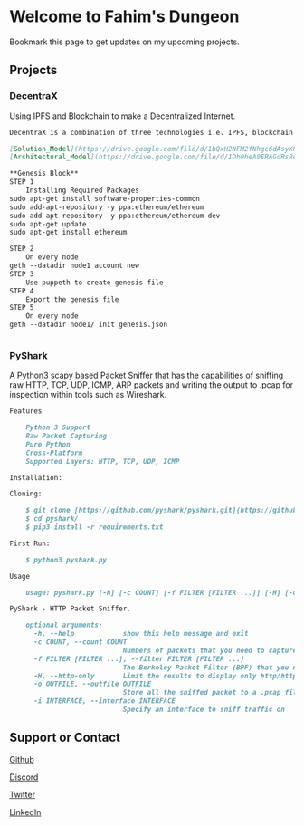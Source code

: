 # Welcome to Fahim's Dungeon

Bookmark this page to get updates on my upcoming projects.

## Projects

### DecentraX

Using IPFS and Blockchain to make a Decentralized Internet.

```markdown
DecentraX is a combination of three technologies i.e. IPFS, blockchain and encryption. Data is encrypted and uploaded on the IPFS network where it is identified by its cryptographic hash. This hash value is then stored on a blockchain so it can't be modified or deleted. In case of any unauthorized access or alteration of the content from other nodes, a new hash value is created which signals that the integrity of data is no longer preserved. Moreover, objects on the IPFS network are replicated automatically. If some gateway nodes stop working due to errors or network attacks, users can access the other nodes. Contents are delivered from the closest peers that possess a copy of the contents thus making sure that the data is available at all times. An architecture diagram of DecentraX is given below.

[Solution_Model](https://drive.google.com/file/d/1bQxH2NFM2fNhgc6dAsyKPVCNOAEj7ocu/view?usp=sharing)
[Architectural_Model](https://drive.google.com/file/d/1Dh0heA0ERAGdRsReTPb0wW4jUTJcg7GH/view?usp=sharing)

**Genesis Block**
STEP 1
    Installing Required Packages
sudo apt-get install software-properties-common
sudo add-apt-repository -y ppa:ethereum/ethereum
sudo add-apt-repository -y ppa:ethereum/ethereum-dev
sudo apt-get update
sudo apt-get install ethereum

STEP 2
    On every node
geth --datadir node1 account new
STEP 3
    Use puppeth to create genesis file 
STEP 4
    Export the genesis file
STEP 5
    On every node
geth --datadir node1/ init genesis.json
```
```markdown

```
### PyShark

A Python3 scapy based Packet Sniffer that has the capabilities of sniffing raw HTTP, TCP, UDP, ICMP, ARP packets and writing the output to .pcap for inspection within tools such as Wireshark.
```markdown
Features

    Python 3 Support
    Raw Packet Capturing
    Pure Python
    Cross-Platform
    Supported Layers: HTTP, TCP, UDP, ICMP

Installation:

Cloning:

    $ git clone [https://github.com/pyshark/pyshark.git](https://github.com/fhmshehzad/pyshark.git)
    $ cd pyshark/
    $ pip3 install -r requirements.txt

First Run:

    $ python3 pyshark.py

Usage

    usage: pyshark.py [-h] [-c COUNT] [-f FILTER [FILTER ...]] [-H] [-o OUTFILE] [-i INTERFACE]

PyShark - HTTP Packet Sniffer.

    optional arguments:
      -h, --help            show this help message and exit
      -c COUNT, --count COUNT
                            Numbers of packets that you need to capture (0 = Infinity)
      -f FILTER [FILTER ...], --filter FILTER [FILTER ...]
                            The Berkeley Packet Filter (BPF) that you need to set. (Default is: 'port 80 and tcp') NOTE: You need to Specify them as a string
      -H, --http-only       Limit the results to display only http/https packets
      -o OUTFILE, --outfile OUTFILE
                            Store all the sniffed packet to a .pcap file (You don't need Specify the extension, just the file name.)
      -i INTERFACE, --interface INTERFACE
                            Specify an interface to sniff traffic on
```

## Support or Contact

[Github](https://github.com/fhmshehzad)

[Discord](https://drive.google.com/file/d/1OtPyWSYNsOFHaNZyMQOl2Fw77l3lrjyj/view?usp=sharing)

[Twitter](https://twitter.com/fhm_sh)

[LinkedIn](https://www.linkedin.com/in/fahim-shehzad/)
